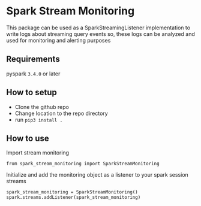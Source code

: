 # Spark Stream Monitoring
This package can be used as a SparkStreamingListener implementation to write logs about streaming query events so, these logs can be analyzed and used for monitoring and alerting purposes

## Requirements
pyspark `3.4.0` or later

## How to setup
* Clone the github repo
* Change location to the repo directory
* run `pip3 install .`

## How to use

Import stream monitoring

```
from spark_stream_monitoring import SparkStreamMonitoring
```
Initialize and add the monitoring object as a listener to your spark session streams 

```
spark_stream_monitoring = SparkStreamMonitoring()
spark.streams.addListener(spark_stream_monitoring)
```